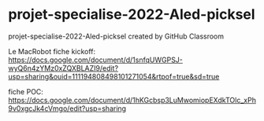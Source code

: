 # projet-specialise-2022-Aled-picksel
projet-specialise-2022-Aled-picksel created by GitHub Classroom

Le MacRobot fiche kickoff:
https://docs.google.com/document/d/1snfqUWGPSJ-wyQ6n4zYMz0xZQXBLAZI9/edit?usp=sharing&ouid=111194808498101271054&rtpof=true&sd=true

fiche POC:
https://docs.google.com/document/d/1hKGcbsp3LuMwomiopEXdkTOlc_xPh9v0xgcJk4cVmgo/edit?usp=sharing